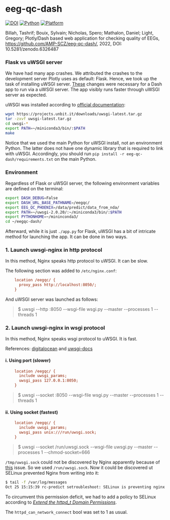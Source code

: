 # eeg-qc-dash

[![DOI](https://zenodo.org/badge/DOI/10.5281/zenodo.6326487.svg)](https://doi.org/10.5281/zenodo.6326487) [![Python](https://img.shields.io/badge/Python-3.6-green.svg)]() [![Platform](https://img.shields.io/badge/Platform-linux--64-orange.svg)]()


Billah, Tashrif; Bouix, Sylvain; Nicholas, Spero; Mathalon, Daniel; Light, Gregory;
Plotly/Dash based web application for checking quality of EEGs,
https://github.com/AMP-SCZ/eeg-qc-dash/, 2022, DOI: 10.5281/zenodo.6326487


### Flask vs uWSGI server

We have had many app crashes. We attributed the crashes to the development server Plotly uses as default: Flask.
Hence, we took up the task of installing uWSGI server. [These](https://github.com/AMP-SCZ/eeg-qc-dash/commit/09ab23ead95932b83f780043bb13e3aa599fcc25) changes were necessary for a Dash app to run via a uWSGI server.
The app visibly runs faster through uWSGI server as expected.


uWSGI was installed according to [official documentation](https://uwsgi-docs.readthedocs.io/en/latest/WSGIquickstart.html):

```bash
wget https://projects.unbit.it/downloads/uwsgi-latest.tar.gz
tar -zxvf uwsgi-latest.tar.gz
cd uwsgi-*
export PATH=~/miniconda3/bin/:$PATH
make
```

Notice that we used the main Python for uWSGI install, not an environment Python.
The latter does not have one dynamic library that is required to link with uWSGI.
Accordingly, you should run `pip install -r eeg-qc-dash/requirements.txt` on the main Python.


### Environment

Regardless of Flask or uWSGI server, the following environment variables are defined on the terminal:

```bash
export DASH_DEBUG=False
export DASH_URL_BASE_PATHNAME=/eegqc/
export EEG_QC_PHOENIX=/data/predict/data_from_nda/
export PATH=~/uwsgi-2.0.20/:~/miniconda3/bin/:$PATH
export PYTHONHOME=~/mininconda3/
cd ~/eegqc-dash/
```

Afterward, while it is just `./app.py` for Flask, uWSGI has a bit of intricate method for launching the app.
It can be done in two ways.


### 1. Launch uwsgi-nginx in http protocol

In this method, Nginx speaks http protocol to uWSGI. It can be slow.

The following section was added to `/etc/nginx.conf`:

```cfg
    location /eegqc/ {
      proxy_pass http://localhost:8050/;
    }
```

And uWSGI server was launched as follows:

> $ uwsgi --http :8050 --wsgi-file wsgi.py --master --processes 1 --threads 1





### 2. Launch uwsgi-nginx in wsgi protocol

In this method, Nginx speaks wsgi protocol to uWSGI. It is fast.

References: [digitalocean](https://www.digitalocean.com/community/tutorials/how-to-set-up-uwsgi-and-nginx-to-serve-python-apps-on-ubuntu-14-04)
and [uwsgi-docs](https://uwsgi-docs.readthedocs.io/en/latest/Nginx.html#configuring-nginx)

#### i. Using port (slower)

```cfg
    location /eegqc/ {
      include uwsgi_params;
      uwsgi_pass 127.0.0.1:8050;
    }
```

> $ uwsgi --socket :8050 --wsgi-file wsgi.py --master --processes 1 --threads 1

#### ii. Using socket (fastest)


```cfg
    location /eegqc/ {
      include uwsgi_params;
      uwsgi_pass unix:///run/uwsgi.sock;
    }
```


> $ uwsgi --socket /run/uwsgi.sock --wsgi-file uwsgi.py --master --processes 1 --chmod-socket=666


`/tmp/uwsgi.sock` could not be discovered by Nginx apparently because of [this](https://serverfault.com/a/464025) issue.
So we used `/run/uwsgi.sock`. Now it could be discovered ut SELinux prevented Nginx from writing into it:

```bash
$ tail -f /var/log/messages
Oct 25 15:15:39 rc-predict setroubleshoot: SELinux is preventing nginx from connectto access on the unix_stream_socket /run/uwsgi.sock. For complete SELinux messages run: sealert -l 262f5c36-68ca-4eeb-a9ff-661a2f94a64e
```

To circumvent this permission deficit, we had to add a policy to SELinux according to [*Extend the httpd_t Domain Permissions*](https://www.nginx.com/blog/using-nginx-plus-with-selinux/).

The `httpd_can_network_connect` bool was set to 1 as usual.
